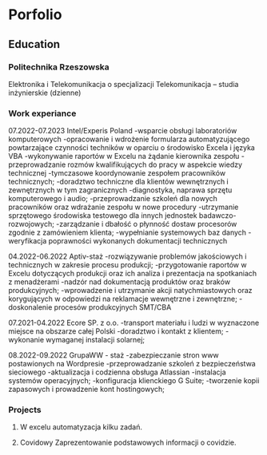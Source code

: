 # Porfolio

## Education
### Politechnika Rzeszowska
 Elektronika i Telekomunikacja o specjalizacji Telekomunikacja – studia inżynierskie (dzienne)

 ### Work experiance
 07.2022-07.2023  Intel/Experis Poland
 -wsparcie obsługi laboratoriów komputerowych
 -opracowanie i wdrożenie formularza automatyzującego powtarzające czynności techników w oparciu 
o środowisko Excela i języka VBA
-wykonywanie raportów w Excelu na żądanie kierownika zespołu
-przeprowadzanie rozmów kwalifikujących do pracy w aspekcie wiedzy technicznej
-tymczasowe koordynowanie zespołem pracowników technicznych;
-doradztwo techniczne dla klientów wewnętrznych i zewnętrznych w tym zagranicznych
-diagnostyka, naprawa sprzętu komputerowego i audio;
-przeprowadzanie szkoleń dla nowych pracowników oraz wdrażanie zespołu w nowe procedury
-utrzymanie sprzętowego środowiska testowego dla innych jednostek badawczo-rozwojowych;
-zarządzanie i dbałość o płynność dostaw procesorów zgodnie z zamówieniem klienta;
-wypełnianie systemowych baz danych
-weryfikacja poprawności wykonanych dokumentacji technicznych

04.2022-06.2022 Aptiv-staż
-rozwiązywanie problemów jakościowych i technicznych w zakresie procesu produkcji;
-przygotowanie raportów w Excelu dotyczących produkcji oraz ich analiza i prezentacja na spotkaniach 
z menadżerami
-nadzór nad dokumentacją produktów oraz braków produkcyjnych;
-wprowadzenie i utrzymanie akcji natychmiastowych oraz korygujących w odpowiedzi na reklamacje 
wewnętrzne i zewnętrzne;
-doskonalenie procesów produkcyjnych SMT/CBA

07.2021-04.2022 Ecore SP. z o.o.
-transport materiału i  ludzi w wyznaczone miejsce na obszarze całej Polski
-doradztwo i kontakt z klientem;
-wykonanie wymaganej instalacji solarnej;

08.2022-09.2022 GrupaWW - staż
-zabezpieczanie stron www postawionych na Wordpresie
-przeprowadzanie szkoleń z bezpieczeństwa sieciowego
-aktualizacja i codzienna obsługa Atlassian
-instalacja systemów operacyjnych;
-konfiguracja klienckiego G Suite;
-tworzenie kopii zapasowych i prowadzenie kont hostingowych;

### Projects
1. W excelu
   automatyzacja kilku zadań.

2. Covidowy
   Zaprezentowanie podstawowych informacji o covidzie. 
